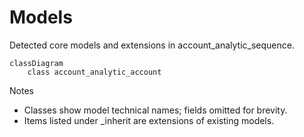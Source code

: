 # Models

Detected core models and extensions in account_analytic_sequence.

```mermaid
classDiagram
    class account_analytic_account
```

Notes
- Classes show model technical names; fields omitted for brevity.
- Items listed under _inherit are extensions of existing models.
